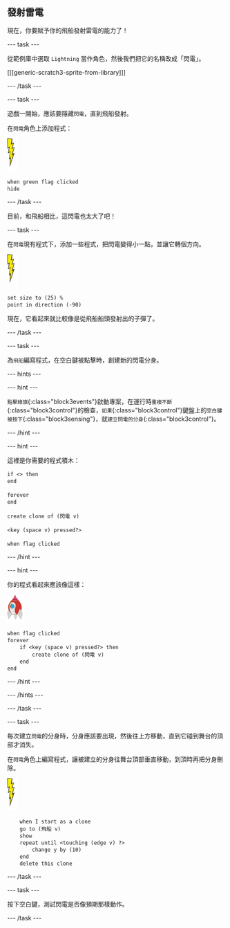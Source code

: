 ## 發射雷電

現在，你要賦予你的飛船發射雷電的能力了！

--- task ---

從範例庫中選取 `Lightning` 當作角色，然後我們把它的名稱改成「閃電」。

[[[generic-scratch3-sprite-from-library]]]

--- /task ---

--- task ---

遊戲一開始，應該要隱藏`閃電`，直到飛船發射。

在`閃電`角色上添加程式：

![閃電角色](images/lightning-sprite.png)

```blocks3
when green flag clicked
hide
```

--- /task ---

目前，和飛船相比，這閃電也太大了吧！

--- task ---

在`閃電`現有程式下，添加一些程式，把閃電變得小一點，並讓它轉個方向。

![閃電角色](images/lightning-sprite.png)

```blocks3
set size to (25) %
point in direction (-90)
```

現在，它看起來就比較像是從飛船船頭發射出的子彈了。

--- /task ---

--- task ---

為`飛船`編寫程式，在<kbd>空白</kbd>鍵被點擊時，創建新的閃電分身。

--- hints ---


--- hint ---

`點擊綠旗`{:class="block3events"}啟動專案，在運行時`重複不斷`{:class="block3control"}的檢查，`如果`{:class="block3control"}鍵盤上的`空白鍵被按下`{:class="block3sensing"}，就`建立閃電的分身`{:class="block3control"}。

--- /hint ---

--- hint ---

這裡是你需要的程式積木：

```blocks3
if <> then
end

forever
end

create clone of (閃電 v)

<key (space v) pressed?>

when flag clicked
```

--- /hint ---

--- hint ---

你的程式看起來應該像這樣：

![飛船角色](images/rocket-sprite.png)

```blocks3
when flag clicked
forever
	if <key (space v) pressed?> then
		create clone of (閃電 v)
	end
end
```

--- /hint ---

--- /hints ---

--- /task ---

--- task ---

每次建立`閃電`的分身時，分身應該要出現，然後往上方移動，直到它碰到舞台的頂部才消失。

在`閃電`角色上編寫程式，讓被建立的分身往舞台頂部垂直移動，到頂時再把分身刪除。

![閃電角色](images/lightning-sprite.png)

```blocks3
    when I start as a clone
	go to (飛船 v)
    show
	repeat until <touching (edge v) ?>
		change y by (10)
	end
	delete this clone
```

--- /task ---

--- task ---

按下<kbd>空白</kbd>鍵，測試閃電是否像預期那樣動作。

--- /task ---